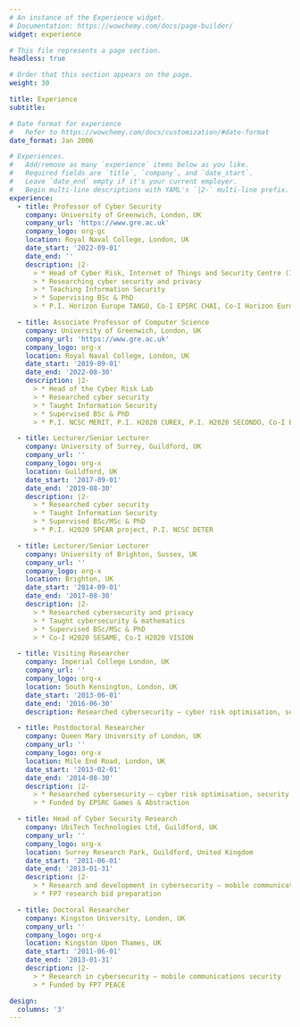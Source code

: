 ```yaml
---
# An instance of the Experience widget.
# Documentation: https://wowchemy.com/docs/page-builder/
widget: experience

# This file represents a page section.
headless: true

# Order that this section appears on the page.
weight: 30

title: Experience
subtitle:

# Date format for experience
#   Refer to https://wowchemy.com/docs/customization/#date-format
date_format: Jan 2006

# Experiences.
#   Add/remove as many `experience` items below as you like.
#   Required fields are `title`, `company`, and `date_start`.
#   Leave `date_end` empty if it's your current employer.
#   Begin multi-line descriptions with YAML's `|2-` multi-line prefix.
experience:
  - title: Professor of Cyber Security
    company: University of Greenwich, London, UK
    company_url: 'https://www.gre.ac.uk'
    company_logo: org-gc
    location: Royal Naval College, London, UK
    date_start: '2022-09-01'
    date_end: ''
    description: |2-
      > * Head of Cyber Risk, Internet of Things and Security Centre (ISEC)
      > * Researching cyber security and privacy
      > * Teaching Information Security
      > * Supervising BSc & PhD
      > * P.I. Horizon Europe TANGO, Co-I EPSRC CHAI, Co-I Horizon Europe SUN

  - title: Associate Professor of Computer Science
    company: University of Greenwich, London, UK
    company_url: 'https://www.gre.ac.uk'
    company_logo: org-x
    location: Royal Naval College, London, UK
    date_start: '2019-09-01'
    date_end: '2022-08-30'
    description: |2-
      > * Head of the Cyber Risk Lab
      > * Researched cyber security
      > * Taught Information Security
      > * Supervised BSc & PhD
      > * P.I. NCSC MERIT, P.I. H2020 CUREX, P.I. H2020 SECONDO, Co-I EPSRC CHAI project

  - title: Lecturer/Senior Lecturer
    company: University of Surrey, Guildford, UK
    company_url: ''
    company_logo: org-x
    location: Guildford, UK
    date_start: '2017-09-01'
    date_end: '2019-08-30'
    description: |2-
      > * Researched cyber security
      > * Taught Information Security
      > * Supervised BSc/MSc & PhD
      > * P.I. H2020 SPEAR project, P.I. NCSC DETER

  - title: Lecturer/Senior Lecturer
    company: University of Brighton, Sussex, UK
    company_url: ''
    company_logo: org-x
    location: Brighton, UK
    date_start: '2014-09-01'
    date_end: '2017-08-30'
    description: |2-
      > * Researched cybersecurity and privacy
      > * Taught cybersecurity & mathematics
      > * Supervised BSc/MSc & PhD
      > * Co-I H2020 SESAME, Co-I H2020 VISION

  - title: Visiting Researcher
    company: Imperial College London, UK
    company_url: ''
    company_logo: org-x
    location: South Kensington, London, UK
    date_start: '2013-06-01'
    date_end: '2016-06-30'
    description: Researched cybersecurity – cyber risk optimisation, security economics

  - title: Postdoctoral Researcher
    company: Queen Mary University of London, UK
    company_url: ''
    company_logo: org-x
    location: Mile End Road, London, UK
    date_start: '2013-02-01'
    date_end: '2014-08-30'
    description: |2-
      > * Researched cybersecurity – cyber risk optimisation, security economics
      > * Funded by EPSRC Games & Abstraction

  - title: Head of Cyber Security Research
    company: UbiTech Technologies Ltd, Guildford, UK
    company_url: ''
    company_logo: org-x
    location: Surrey Research Park, Guildford, United Kingdom
    date_start: '2011-06-01'
    date_end: '2013-01-31'
    description: |2-
      > * Research and development in cybersecurity – mobile communications security
      > * FP7 research bid preparation

  - title: Doctoral Researcher
    company: Kingston University, London, UK
    company_url: ''
    company_logo: org-x
    location: Kingston Upon Thames, UK
    date_start: '2011-06-01'
    date_end: '2013-01-31'
    description: |2-
      > * Research in cybersecurity – mobile communications security
      > * Funded by FP7 PEACE

design:
  columns: '3'
---
```

